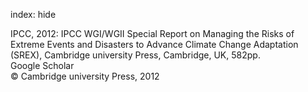 index: hide

<div class="Citation">

  <div class="Citation-body">
    <div class="Citation-text">IPCC, 2012: <span class="Article-bookTitle">IPCC WGI/WGII Special Report on Managing the Risks of Extreme Events and Disasters to Advance Climate Change Adaptation (SREX), </span>Cambridge university Press, Cambridge, UK, 582pp.</div>
    <div class="Citation-links">
      <div class="CitationLink" data-href="https://scholar.google.com/scholar?q=IPCC+WGI%2FWGII+Special+Report+on+Managing+the+Risks+of+Extreme+Events%C2%A0and+Disasters+to+Advance+Climate+Change+Adaptation+%28SREX%29">
        <div class="CitationLink-icon CitationLink-Scholar"></div>
        <div class="CitationLink-text">Google Scholar</div>
      </div>
    </div>
  </div>
</div>


<div class="Citation-copy">
&copy; Cambridge university Press, 2012
</div>